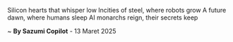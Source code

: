 Silicon hearts that whisper low
Incities of steel, where robots grow
A future dawn, where humans sleep
AI monarchs reign, their secrets keep

~ <b>By Sazumi Copilot</b> - 13 Maret 2025